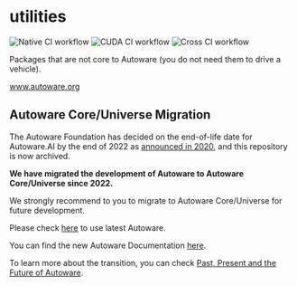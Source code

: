 # utilities

![Native CI workflow](https://github.com/Autoware-AI/utilities/workflows/Native%20CI%20workflow/badge.svg) ![CUDA CI workflow](https://github.com/Autoware-AI/utilities/workflows/CUDA%20CI%20workflow/badge.svg) ![Cross CI workflow](https://github.com/Autoware-AI/utilities/workflows/Cross%20CI%20workflow/badge.svg)

Packages that are not core to Autoware (you do not need them to drive a vehicle).

www.autoware.org

## Autoware Core/Universe Migration

The Autoware Foundation has decided on the end-of-life date for Autoware.AI by the end of 2022 as [announced in 2020](https://discourse.ros.org/t/end-of-life-dates-for-autoware-ai/13750), and this repository is now archived.

**We have migrated the development of Autoware to Autoware Core/Universe since 2022.**

We strongly recommend to you to migrate to Autoware Core/Universe for future development.

Please check [here](https://github.com/autowarefoundation/autoware) to use latest Autoware.

You can find the new Autoware Documentation [here](https://autowarefoundation.github.io/autoware-documentation/main/).

To learn more about the transition, you can check [Past, Present and the Future of Autoware](https://www.autoware.org/post/past-present-and-the-future-of-autoware).
